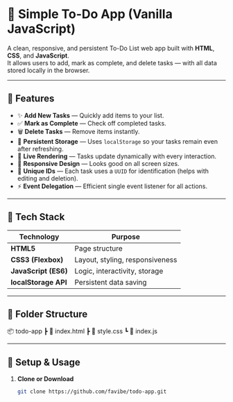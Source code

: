 # 📝 Simple To-Do App (Vanilla JavaScript)

A clean, responsive, and persistent To-Do List web app built with **HTML**, **CSS**, and **JavaScript**.  
It allows users to add, mark as complete, and delete tasks — with all data stored locally in the browser.

---

## 🚀 Features

- ✨ **Add New Tasks** — Quickly add items to your list.
- ✅ **Mark as Complete** — Check off completed tasks.
- 🗑️ **Delete Tasks** — Remove items instantly.
- 💾 **Persistent Storage** — Uses `localStorage` so your tasks remain even after refreshing.
- 🔄 **Live Rendering** — Tasks update dynamically with every interaction.
- 🎨 **Responsive Design** — Looks good on all screen sizes.
- 🧠 **Unique IDs** — Each task uses a `UUID` for identification (helps with editing and deletion).
- ⚡ **Event Delegation** — Efficient single event listener for all actions.

---

## 🧩 Tech Stack

| Technology | Purpose |
|-------------|----------|
| **HTML5** | Page structure |
| **CSS3 (Flexbox)** | Layout, styling, responsiveness |
| **JavaScript (ES6)** | Logic, interactivity, storage |
| **localStorage API** | Persistent data saving |

---

## 📁 Folder Structure

📦 todo-app
┣ 📜 index.html
┣ 📜 style.css
┗ 📜 index.js


---

## 🧰 Setup & Usage

1. **Clone or Download**
   ```bash
   git clone https://github.com/favibe/todo-app.git

